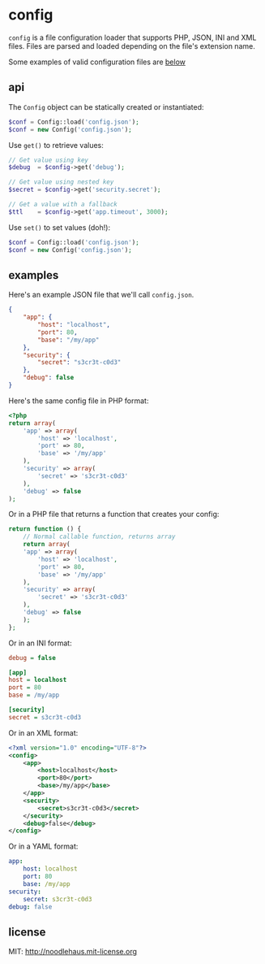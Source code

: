 # config

`config` is a file configuration loader that supports PHP,
JSON, INI and XML files. Files are parsed and loaded depending on
the file's extension name.

Some examples of valid configuration files are [below](#examples)

## api

The `Config` object can be statically created or instantiated:

```php
$conf = Config::load('config.json');
$conf = new Config('config.json');
```

Use `get()` to retrieve values:
```php
// Get value using key
$debug  = $config->get('debug');

// Get value using nested key
$secret = $config->get('security.secret');

// Get a value with a fallback
$ttl    = $config->get('app.timeout', 3000);
```

Use `set()` to set values (doh!):
```php
$conf = Config::load('config.json');
$conf = new Config('config.json');
```

## examples

Here's an example JSON file that we'll call `config.json`.

```json
{
    "app": {
        "host": "localhost",
        "port": 80,
        "base": "/my/app"
    },
    "security": {
        "secret": "s3cr3t-c0d3"
    },
    "debug": false
}
```

Here's the same config file in PHP format:

```php
<?php
return array(
    'app' => array(
        'host' => 'localhost',
        'port' => 80,
        'base' => '/my/app'
    ),
    'security' => array(
        'secret' => 's3cr3t-c0d3'
    ),
    'debug' => false
);
```

Or in a PHP file that returns a function that creates your config:

```php
return function () {
    // Normal callable function, returns array
    return array(
    'app' => array(
        'host' => 'localhost',
        'port' => 80,
        'base' => '/my/app'
    ),
    'security' => array(
        'secret' => 's3cr3t-c0d3'
    ),
    'debug' => false
    );
};
```

Or in an INI format:

```ini
debug = false

[app]
host = localhost
port = 80
base = /my/app

[security]
secret = s3cr3t-c0d3
```

Or in an XML format:

```xml
<?xml version="1.0" encoding="UTF-8"?>
<config>
    <app>
        <host>localhost</host>
        <port>80</port>
        <base>/my/app</base>
    </app>
    <security>
        <secret>s3cr3t-c0d3</secret>
    </security>
    <debug>false</debug>
</config>
```

Or in a YAML format:

```yaml
app:
    host: localhost
    port: 80
    base: /my/app
security:
    secret: s3cr3t-c0d3
debug: false
```

## license
MIT: <http://noodlehaus.mit-license.org>
